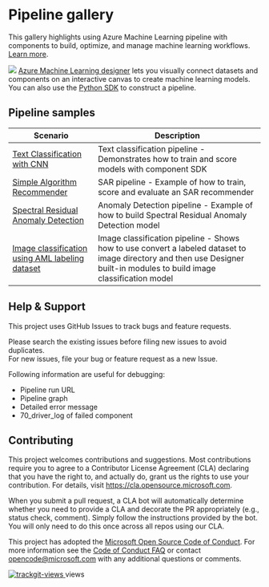 # Pipeline gallery
This gallery highlights using Azure Machine Learning pipeline with components to build, optimize, and manage machine learning workflows. [Learn more](https://docs.microsoft.com/en-us/azure/machine-learning/concept-ml-pipelines).


![](https://docs.microsoft.com/en-us/azure/machine-learning/media/concept-designer/designer-drag-and-drop.gif)
[Azure Machine Learning designer](https://azure.microsoft.com/services/machine-learning/designer/) lets you visually connect datasets and components on an interactive canvas to create machine learning models. You can also use the [Python SDK](https://docs.microsoft.com/python/api/overview/azure/ml/?view=azure-ml-py) to construct a pipeline.

## Pipeline samples

| Scenario |  Description |
| --- | --- |
| [Text Classification with CNN](./pipelines/textcnn-pipeline/README.md) | Text classification pipeline - Demonstrates how to train and score models with component SDK 
| [Simple Algorithm Recommender](./pipelines/sar-pipeline/README.md) | SAR pipeline - Example of how to train, score and evaluate an SAR recommender 
| [Spectral Residual Anomaly Detection](./pipelines/ad-pipeline/README.md) | Anomaly Detection pipeline - Example of how to build Spectral Residual Anomaly Detection model 
| [Image classification using AML labeling dataset](./pipelines/labeling-image-classification-pipeline/README.md) | Image classification pipeline - Shows how to use convert a labeled dataset to image directory and then use Designer built-in modules to build image classification model|

## Help & Support

This project uses GitHub Issues to track bugs and feature requests. 

Please search the existing issues before filing new issues to avoid duplicates.  
For new issues, file your bug or feature request as a new Issue. 

Following information are useful for debugging:
- Pipeline run URL
- Pipeline graph
- Detailed error message
- 70_driver_log of failed component

## Contributing

This project welcomes contributions and suggestions.  Most contributions require you to agree to a
Contributor License Agreement (CLA) declaring that you have the right to, and actually do, grant us
the rights to use your contribution. For details, visit https://cla.opensource.microsoft.com.

When you submit a pull request, a CLA bot will automatically determine whether you need to provide
a CLA and decorate the PR appropriately (e.g., status check, comment). Simply follow the instructions
provided by the bot. You will only need to do this once across all repos using our CLA.

This project has adopted the [Microsoft Open Source Code of Conduct](https://opensource.microsoft.com/codeofconduct/).
For more information see the [Code of Conduct FAQ](https://opensource.microsoft.com/codeofconduct/faq/) or
contact [opencode@microsoft.com](mailto:opencode@microsoft.com) with any additional questions or comments.

<a href="https://trackgit.com">
<img src="https://sfy.cx/u/oFt" alt="trackgit-views" />
</a> views